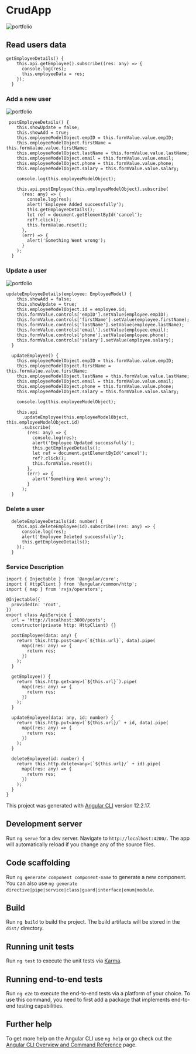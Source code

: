 # CrudApp

![portfolio](./src/assets/images/photo.png)

## Read users data

```
getEmployeeDetails() {
    this.api.getEmployee().subscribe((res: any) => {
      console.log(res);
      this.employeeData = res;
    });
  }
```

### Add a new user

![portfolio](./src/assets/images/add.png)

```
 postEmployeeDetails() {
    this.showUpdate = false;
    this.showAdd = true;
    this.employeeModelObject.empID = this.formValue.value.empID;
    this.employeeModelObject.firstName = this.formValue.value.firstName;
    this.employeeModelObject.lastName = this.formValue.value.lastName;
    this.employeeModelObject.email = this.formValue.value.email;
    this.employeeModelObject.phone = this.formValue.value.phone;
    this.employeeModelObject.salary = this.formValue.value.salary;

    console.log(this.employeeModelObject);

    this.api.postEmployee(this.employeeModelObject).subscribe(
      (res: any) => {
        console.log(res);
        alert('Employee Added successfully');
        this.getEmployeeDetails();
        let ref = document.getElementById('cancel');
        ref?.click();
        this.formValue.reset();
      },
      (err) => {
        alert('Something Went wrong');
      }
    );
  }
```

### Update a user

![portfolio](./src/assets/images/update.png)

```
updateEmployeeDetails(employee: EmployeeModel) {
    this.showAdd = false;
    this.showUpdate = true;
    this.employeeModelObject.id = employee.id;
    this.formValue.controls['empID'].setValue(employee.empID);
    this.formValue.controls['firstName'].setValue(employee.firstName);
    this.formValue.controls['lastName'].setValue(employee.lastName);
    this.formValue.controls['email'].setValue(employee.email);
    this.formValue.controls['phone'].setValue(employee.phone);
    this.formValue.controls['salary'].setValue(employee.salary);
  }

  updateEmployee() {
    this.employeeModelObject.empID = this.formValue.value.empID;
    this.employeeModelObject.firstName = this.formValue.value.firstName;
    this.employeeModelObject.lastName = this.formValue.value.lastName;
    this.employeeModelObject.email = this.formValue.value.email;
    this.employeeModelObject.phone = this.formValue.value.phone;
    this.employeeModelObject.salary = this.formValue.value.salary;

    console.log(this.employeeModelObject);

    this.api
      .updateEmployee(this.employeeModelObject, this.employeeModelObject.id)
      .subscribe(
        (res: any) => {
          console.log(res);
          alert('Employee Updated successfully');
          this.getEmployeeDetails();
          let ref = document.getElementById('cancel');
          ref?.click();
          this.formValue.reset();
        },
        (err) => {
          alert('Something Went wrong');
        }
      );
  }

```

### Delete a user

```
  deleteEmployeeDetails(id: number) {
    this.api.deleteEmployee(id).subscribe((res: any) => {
      console.log(res);
      alert('Employee Deleted successfully');
      this.getEmployeeDetails();
    });
  }
```

### Service Description

```
import { Injectable } from '@angular/core';
import { HttpClient } from '@angular/common/http';
import { map } from 'rxjs/operators';

@Injectable({
  providedIn: 'root',
})
export class ApiService {
  url = 'http://localhost:3000/posts';
  constructor(private http: HttpClient) {}

  postEmployee(data: any) {
    return this.http.post<any>(`${this.url}`, data).pipe(
      map((res: any) => {
        return res;
      })
    );
  }

  getEmployee() {
    return this.http.get<any>(`${this.url}`).pipe(
      map((res: any) => {
        return res;
      })
    );
  }

  updateEmployee(data: any, id: number) {
    return this.http.put<any>(`${this.url}/` + id, data).pipe(
      map((res: any) => {
        return res;
      })
    );
  }

  deleteEmployee(id: number) {
    return this.http.delete<any>(`${this.url}/` + id).pipe(
      map((res: any) => {
        return res;
      })
    );
  }
}

```

This project was generated with [Angular CLI](https://github.com/angular/angular-cli) version 12.2.17.

## Development server

Run `ng serve` for a dev server. Navigate to `http://localhost:4200/`. The app will automatically reload if you change any of the source files.

## Code scaffolding

Run `ng generate component component-name` to generate a new component. You can also use `ng generate directive|pipe|service|class|guard|interface|enum|module`.

## Build

Run `ng build` to build the project. The build artifacts will be stored in the `dist/` directory.

## Running unit tests

Run `ng test` to execute the unit tests via [Karma](https://karma-runner.github.io).

## Running end-to-end tests

Run `ng e2e` to execute the end-to-end tests via a platform of your choice. To use this command, you need to first add a package that implements end-to-end testing capabilities.

## Further help

To get more help on the Angular CLI use `ng help` or go check out the [Angular CLI Overview and Command Reference](https://angular.io/cli) page.
